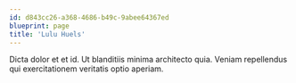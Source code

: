 ```yaml
---
id: d843cc26-a368-4686-b49c-9abee64367ed
blueprint: page
title: 'Lulu Huels'
---
```

Dicta dolor et et id. Ut blanditiis minima architecto quia. Veniam repellendus qui exercitationem veritatis optio aperiam.